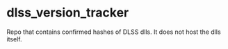 # dlss_version_tracker
Repo that contains confirmed hashes of DLSS dlls. It does not host the dlls itself.
